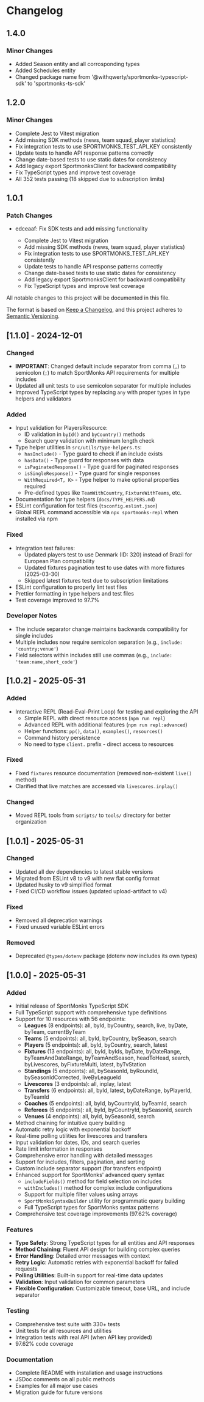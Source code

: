# Changelog

## 1.4.0

### Minor Changes

- Added Season entity and all corrosponding types
- Added Schedules entity
- Changed package name from '@withqwerty/sportmonks-typescript-sdk' to 'sportmonks-ts-sdk'

## 1.2.0

### Minor Changes

- Complete Jest to Vitest migration
- Add missing SDK methods (news, team squad, player statistics)
- Fix integration tests to use SPORTMONKS_TEST_API_KEY consistently
- Update tests to handle API response patterns correctly
- Change date-based tests to use static dates for consistency
- Add legacy export SportmonksClient for backward compatibility
- Fix TypeScript types and improve test coverage
- All 352 tests passing (18 skipped due to subscription limits)

## 1.0.1

### Patch Changes

- edceaaf: Fix SDK tests and add missing functionality

  - Complete Jest to Vitest migration
  - Add missing SDK methods (news, team squad, player statistics)
  - Fix integration tests to use SPORTMONKS_TEST_API_KEY consistently
  - Update tests to handle API response patterns correctly
  - Change date-based tests to use static dates for consistency
  - Add legacy export SportmonksClient for backward compatibility
  - Fix TypeScript types and improve test coverage

All notable changes to this project will be documented in this file.

The format is based on [Keep a Changelog](https://keepachangelog.com/en/1.0.0/),
and this project adheres to [Semantic Versioning](https://semver.org/spec/v2.0.0.html).

## [1.1.0] - 2024-12-01

### Changed

- **IMPORTANT**: Changed default include separator from comma (`,`) to semicolon (`;`) to match SportMonks API requirements for multiple includes
- Updated all unit tests to use semicolon separator for multiple includes
- Improved TypeScript types by replacing `any` with proper types in type helpers and validators

### Added

- Input validation for PlayersResource:
  - ID validation in `byId()` and `byCountry()` methods
  - Search query validation with minimum length check
- Type helper utilities in `src/utils/type-helpers.ts`:
  - `hasInclude()` - Type guard to check if an include exists
  - `hasData()` - Type guard for responses with data
  - `isPaginatedResponse()` - Type guard for paginated responses
  - `isSingleResponse()` - Type guard for single responses
  - `WithRequired<T, K>` - Type helper to make optional properties required
  - Pre-defined types like `TeamWithCountry`, `FixtureWithTeams`, etc.
- Documentation for type helpers (`docs/TYPE_HELPERS.md`)
- ESLint configuration for test files (`tsconfig.eslint.json`)
- Global REPL command accessible via `npx sportmonks-repl` when installed via npm

### Fixed

- Integration test failures:
  - Updated players test to use Denmark (ID: 320) instead of Brazil for European Plan compatibility
  - Updated fixtures pagination test to use dates with more fixtures (2025-03-30)
  - Skipped latest fixtures test due to subscription limitations
- ESLint configuration to properly lint test files
- Prettier formatting in type helpers and test files
- Test coverage improved to 97.7%

### Developer Notes

- The include separator change maintains backwards compatibility for single includes
- Multiple includes now require semicolon separation (e.g., `include: 'country;venue'`)
- Field selectors within includes still use commas (e.g., `include: 'team:name,short_code'`)

## [1.0.2] - 2025-05-31

### Added

- Interactive REPL (Read-Eval-Print Loop) for testing and exploring the API
  - Simple REPL with direct resource access (`npm run repl`)
  - Advanced REPL with additional features (`npm run repl:advanced`)
  - Helper functions: `pp()`, `data()`, `examples()`, `resources()`
  - Command history persistence
  - No need to type `client.` prefix - direct access to resources

### Fixed

- Fixed `fixtures` resource documentation (removed non-existent `live()` method)
- Clarified that live matches are accessed via `livescores.inplay()`

### Changed

- Moved REPL tools from `scripts/` to `tools/` directory for better organization

## [1.0.1] - 2025-05-31

### Changed

- Updated all dev dependencies to latest stable versions
- Migrated from ESLint v8 to v9 with new flat config format
- Updated husky to v9 simplified format
- Fixed CI/CD workflow issues (updated upload-artifact to v4)

### Fixed

- Removed all deprecation warnings
- Fixed unused variable ESLint errors

### Removed

- Deprecated `@types/dotenv` package (dotenv now includes its own types)

## [1.0.0] - 2025-05-31

### Added

- Initial release of SportMonks TypeScript SDK
- Full TypeScript support with comprehensive type definitions
- Support for 10 resources with 56 endpoints:
  - **Leagues** (8 endpoints): all, byId, byCountry, search, live, byDate, byTeam, currentByTeam
  - **Teams** (5 endpoints): all, byId, byCountry, bySeason, search
  - **Players** (5 endpoints): all, byId, byCountry, search, latest
  - **Fixtures** (13 endpoints): all, byId, byIds, byDate, byDateRange, byTeamAndDateRange, byTeamAndSeason, headToHead, search, byLivescores, byFixtureMulti, latest, byTvStation
  - **Standings** (5 endpoints): all, bySeasonId, byRoundId, bySeasonIdCorrected, liveByLeagueId
  - **Livescores** (3 endpoints): all, inplay, latest
  - **Transfers** (6 endpoints): all, byId, latest, byDateRange, byPlayerId, byTeamId
  - **Coaches** (5 endpoints): all, byId, byCountryId, byTeamId, search
  - **Referees** (5 endpoints): all, byId, byCountryId, bySeasonId, search
  - **Venues** (4 endpoints): all, byId, bySeasonId, search
- Method chaining for intuitive query building
- Automatic retry logic with exponential backoff
- Real-time polling utilities for livescores and transfers
- Input validation for dates, IDs, and search queries
- Rate limit information in responses
- Comprehensive error handling with detailed messages
- Support for includes, filters, pagination, and sorting
- Custom include separator support (for transfers endpoint)
- Enhanced support for SportMonks' advanced query syntax
  - `includeFields()` method for field selection on includes
  - `withIncludes()` method for complex include configurations
  - Support for multiple filter values using arrays
  - `SportMonksSyntaxBuilder` utility for programmatic query building
  - Full TypeScript types for SportMonks syntax patterns
- Comprehensive test coverage improvements (97.62% coverage)

### Features

- **Type Safety**: Strong TypeScript types for all entities and API responses
- **Method Chaining**: Fluent API design for building complex queries
- **Error Handling**: Detailed error messages with context
- **Retry Logic**: Automatic retries with exponential backoff for failed requests
- **Polling Utilities**: Built-in support for real-time data updates
- **Validation**: Input validation for common parameters
- **Flexible Configuration**: Customizable timeout, base URL, and include separator

### Testing

- Comprehensive test suite with 330+ tests
- Unit tests for all resources and utilities
- Integration tests with real API (when API key provided)
- 97.62% code coverage

### Documentation

- Complete README with installation and usage instructions
- JSDoc comments on all public methods
- Examples for all major use cases
- Migration guide for future versions
